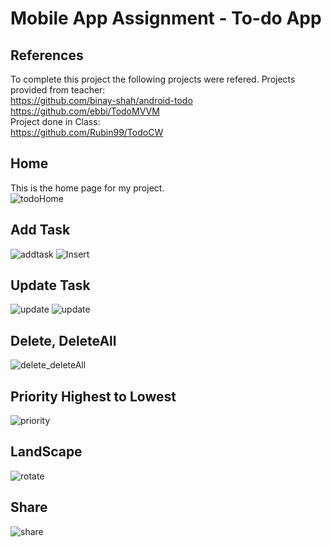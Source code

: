 # Mobile App Assignment - To-do App

## References
To complete this project the following projects were refered. 
Projects provided from teacher:<br/>
https://github.com/binay-shah/android-todo<br/>
https://github.com/ebbi/TodoMVVM<br/>
Project done in Class:<br/>
https://github.com/Rubin99/TodoCW

## Home
This is the home page for my project.<br/>
![todoHome](https://user-images.githubusercontent.com/41099034/113428405-763ed800-93f6-11eb-8cc3-aa7df800fcd2.PNG)

## Add Task
![addtask](https://user-images.githubusercontent.com/41099034/113428491-9a021e00-93f6-11eb-945a-d64ab6dc4727.PNG)
![Insert](https://user-images.githubusercontent.com/41099034/113428536-af774800-93f6-11eb-841d-b9de0e5b42ec.gif)

## Update Task
![update](https://user-images.githubusercontent.com/41099034/113428569-bef69100-93f6-11eb-8a34-a4fdef5cd1c9.PNG)
![update](https://user-images.githubusercontent.com/41099034/113428610-cf0e7080-93f6-11eb-86ff-24d7823208ce.gif)

## Delete, DeleteAll
![delete_deleteAll](https://user-images.githubusercontent.com/41099034/113428621-d3d32480-93f6-11eb-848f-d449bf37e673.gif)

## Priority Highest to Lowest
![priority](https://user-images.githubusercontent.com/41099034/113428637-dc2b5f80-93f6-11eb-8e37-553de50da408.gif)

## LandScape
![rotate](https://user-images.githubusercontent.com/41099034/113428691-f6fdd400-93f6-11eb-923b-e7f415438e2a.gif)

## Share
![share](https://user-images.githubusercontent.com/41099034/113428728-07ae4a00-93f7-11eb-9568-3dc1fe414170.gif)
